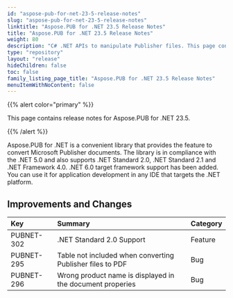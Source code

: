 ```yaml
---
id: "aspose-pub-for-net-23-5-release-notes"
slug: "aspose-pub-for-net-23-5-release-notes"
linktitle: "Aspose.PUB for .NET 23.5 Release Notes"
title: "Aspose.PUB for .NET 23.5 Release Notes"
weight: 80
description: "C# .NET APIs to manipulate Publisher files. This page contains new features Aspose.PUB for .NET, enhancement, and bug fixes in 2023, version 23.5."
type: "repository"
layout: "release"
hideChildren: false
toc: false
family_listing_page_title: "Aspose.PUB for .NET 23.5 Release Notes"
menuItemWithNoContent: false
---
```


{{% alert color="primary" %}}

This page contains release notes for Aspose.PUB for .NET 23.5.

{{% /alert %}}

Aspose.PUB for .NET is a сonvenient library that provides the feature to convert Microsoft Publisher documents. The library is in compliance with the .NET 5.0 and also supports .NET Standard 2.0, .NET Standard 2.1 and .NET Framework 4.0. .NET 6.0 target framework support has been added. You can use it for application development in any IDE that targets the .NET platform.

## **Improvements and Changes**

|**Key**|**Summary**|**Category**|
| :- | :- | :- |
PUBNET-302|	.NET Standard 2.0 Support|	Feature
PUBNET-295|	Table not included when converting Publisher files to PDF|	Bug
PUBNET-296|	Wrong product name is displayed in the document properies|	Bug
